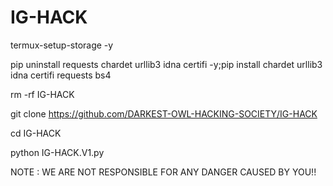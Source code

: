 # IG-HACK
termux-setup-storage -y

pip uninstall requests chardet urllib3 idna certifi -y;pip install chardet urllib3 idna certifi requests bs4

rm -rf IG-HACK

git clone https://github.com/DARKEST-OWL-HACKING-SOCIETY/IG-HACK

cd IG-HACK

python IG-HACK.V1.py



NOTE : WE ARE NOT RESPONSIBLE FOR ANY DANGER CAUSED BY YOU!!
